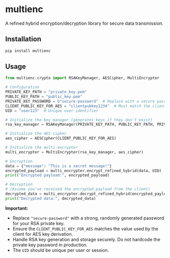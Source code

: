 # multienc

A refined hybrid encryption/decryption library for secure data transmission.

## Installation

```bash
pip install multienc
```

## Usage

```python
from multienc.crypto import RSAKeyManager, AESCipher, MultiEncrypter

# Configuration
PRIVATE_KEY_PATH = "private_key.pem"
PUBLIC_KEY_PATH = "public_key.pem"
PRIVATE_KEY_PASSWORD = b"secure-password"  # Replace with a secure password
CLIENT_PUBLIC_KEY_FOR_AES = "clientpubkey1234"  # Must match the client's key
UID = "user123"  # Unique user identifier

# Initialize the key manager (generates keys if they don't exist)
rsa_key_manager = RSAKeyManager(PRIVATE_KEY_PATH, PUBLIC_KEY_PATH, PRIVATE_KEY_PASSWORD)

# Initialize the AES cipher
aes_cipher = AESCipher(CLIENT_PUBLIC_KEY_FOR_AES)

# Initialize the multi-encrypter
multi_encrypter = MultiEncrypter(rsa_key_manager, aes_cipher)

# Encryption 
data = {"message": "This is a secret message!"}
encrypted_payload = multi_encrypter.encrypt_refined_hybrid(data, UID)
print("Encrypted payload:", encrypted_payload)

# Decryption 
# (Assume you've received the encrypted_payload from the client)
decrypted_data = multi_encrypter.decrypt_refined_hybrid(encrypted_payload, UID)
print("Decrypted data:", decrypted_data)
```

**Important:**

*   Replace `"secure-password"` with a strong, randomly generated password for your RSA private key.
*   Ensure the `CLIENT_PUBLIC_KEY_FOR_AES` matches the value used by the client for AES key derivation.
*   Handle RSA key generation and storage securely.  Do not hardcode the private key password in production.
*   The `UID` should be unique per user or session.